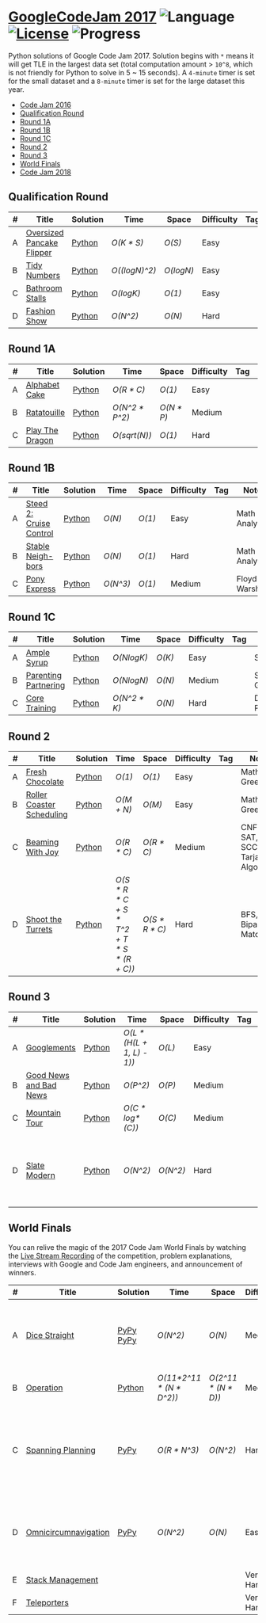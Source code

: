 # [GoogleCodeJam 2017](https://codingcompetitions.withgoogle.com/codejam/archive/2017) ![Language](https://img.shields.io/badge/language-Python-orange.svg) [![License](https://img.shields.io/badge/license-MIT-blue.svg)](./LICENSE.md) ![Progress](https://img.shields.io/badge/progress-25%20%2F%2027-ff69b4.svg)

Python solutions of Google Code Jam 2017. Solution begins with `*` means it will get TLE in the largest data set (total computation amount > `10^8`, which is not friendly for Python to solve in 5 ~ 15 seconds). A `4-minute` timer is set for the small dataset and a `8-minute` timer is set for the large dataset this year.

* [Code Jam 2016](https://github.com/kamyu104/GoogleCodeJam-2016)
* [Qualification Round](https://github.com/kamyu104/GoogleCodeJam-2017#qualification-round)
* [Round 1A](https://github.com/kamyu104/GoogleCodeJam-2017#round-1a)
* [Round 1B](https://github.com/kamyu104/GoogleCodeJam-2017#round-1b)
* [Round 1C](https://github.com/kamyu104/GoogleCodeJam-2017#round-1c)
* [Round 2](https://github.com/kamyu104/GoogleCodeJam-2017#round-2)
* [Round 3](https://github.com/kamyu104/GoogleCodeJam-2017#round-3)
* [World Finals](https://github.com/kamyu104/GoogleCodeJam-2017#world-finals)
* [Code Jam 2018](https://github.com/kamyu104/GoogleCodeJam-2018)

## Qualification Round
| # | Title | Solution | Time | Space | Difficulty | Tag | Note |
|---| ----- | -------- | ---- | ----- | ---------- | --- | ---- |
|A| [Oversized Pancake Flipper](https://code.google.com/codejam/contest/3264486/dashboard#s=p0)| [Python](./Qualification%20Round/pancake-flipper.py)| _O(K * S)_ | _O(S)_ | Easy | | Greedy |
|B| [Tidy Numbers](https://code.google.com/codejam/contest/3264486/dashboard#s=p1)| [Python](./Qualification%20Round/tidy-numbers.py)| _O((logN)^2)_ | _O(logN)_ | Easy | | Math Analysis |
|C| [Bathroom Stalls](https://code.google.com/codejam/contest/3264486/dashboard#s=p2)| [Python](./Qualification%20Round/bathroom-stalls.py)| _O(logK)_ | _O(1)_ | Easy | | BST |
|D| [Fashion Show](https://code.google.com/codejam/contest/3264486/dashboard#s=p3)| [Python](./Qualification%20Round/fashion-show.py)| _O(N^2)_ | _O(N)_ | Hard | | Greedy |

## Round 1A
| # | Title | Solution | Time | Space | Difficulty | Tag | Note |
|---| ----- | -------- | ---- | ----- | ---------- | --- | ---- |
|A| [Alphabet Cake](https://code.google.com/codejam/contest/5304486/dashboard#s=p0)| [Python](./Round%201A/alphabet-cake.py)| _O(R * C)_ | _O(1)_ | Easy | | Greedy |
|B| [Ratatouille](https://code.google.com/codejam/contest/5304486/dashboard#s=p1)| [Python](./Round%201A/ratatouille.py)| _O(N^2 * P^2)_ | _O(N * P)_ | Medium | | Greedy |
|C| [Play The Dragon](https://code.google.com/codejam/contest/5304486/dashboard#s=p2)| [Python](./Round%201A/play-the-dragon.py)| _O(sqrt(N))_ | _O(1)_ | Hard | | Math Analysis |

## Round 1B
| # | Title | Solution | Time | Space | Difficulty | Tag | Note |
|---| ----- | -------- | ---- | ----- | ---------- | --- | ---- |
|A| [Steed 2: Cruise Control](https://code.google.com/codejam/contest/8294486/dashboard#s=p0)| [Python](./Round%201B/cruise-control.py)| _O(N)_ | _O(1)_ | Easy | | Math Analysis |
|B| [Stable Neigh-bors](https://code.google.com/codejam/contest/8294486/dashboard#s=p1)| [Python](./Round%201B/stable-neighbors.py)| _O(N)_ | _O(1)_ | Hard | | Math Analysis |
|C| [Pony Express](https://code.google.com/codejam/contest/8294486/dashboard#s=p2)| [Python](./Round%201B/pony-express.py)| _O(N^3)_ | _O(1)_ | Medium | | Floyd-Warshall |

## Round 1C
| # | Title | Solution | Time | Space | Difficulty | Tag | Note |
|---| ----- | -------- | ---- | ----- | ---------- | --- | ---- |
|A| [Ample Syrup](https://code.google.com/codejam/contest/3274486/dashboard#s=p0)| [Python](./Round%201C/ample-syrup.py)| _O(NlogK)_ | _O(K)_ | Easy | | Sort, Heap |
|B| [Parenting Partnering](https://code.google.com/codejam/contest/3274486/dashboard#s=p1)| [Python](./Round%201C/parenting-partnering.py)| _O(NlogN)_ | _O(N)_ | Medium | | Sort, Greedy |
|C| [Core Training](https://code.google.com/codejam/contest/3274486/dashboard#s=p2)| [Python](./Round%201C/core-training.py)| _O(N^2 * K)_ | _O(N)_ | Hard | | DP, Probability|

## Round 2
| # | Title | Solution | Time | Space | Difficulty | Tag | Note |
|---| ----- | -------- | ---- | ----- | ---------- | --- | ---- |
|A| [Fresh Chocolate](https://codingcompetitions.withgoogle.com/codejam/round/0000000000201900/00000000002017f4)| [Python](./Round%202/fresh_chocolate.py) | _O(1)_ | _O(1)_ | Easy | | Math, Greedy |
|B| [Roller Coaster Scheduling](https://codingcompetitions.withgoogle.com/codejam/round/0000000000201900/0000000000201845)| [Python](./Round%202/roller_coaster_scheduling.py) | _O(M + N)_ | _O(M)_ | Easy | | Math, Greedy |
|C| [Beaming With Joy](https://codingcompetitions.withgoogle.com/codejam/round/0000000000201900/0000000000201876)| [Python](./Round%202/beaming_with_joy.py) | _O(R * C)_ | _O(R * C)_ | Medium | | CNF, 2-SAT, SCC, Tarjan's Algorithm |
|D| [Shoot the Turrets](https://codingcompetitions.withgoogle.com/codejam/round/0000000000201900/0000000000201901)| [Python](./Round%202/shoot_the_turrets.py) | _O(S * R * C + S * T^2 + T * S * (R + C))_ | _O(S * R * C)_ | Hard | | BFS, Bipartite Matching |

## Round 3
| # | Title | Solution | Time | Space | Difficulty | Tag | Note |
|---| ----- | -------- | ---- | ----- | ---------- | --- | ---- |
|A| [Googlements](https://codingcompetitions.withgoogle.com/codejam/round/0000000000201902/00000000002017f6)| [Python](./Round%203/googlements.py) | _O(L * (H(L + 1, L) - 1))_ | _O(L)_  | Easy | | Math, Backtracking, Pruning |
|B| [Good News and Bad News](https://codingcompetitions.withgoogle.com/codejam/round/0000000000201902/0000000000201846)|[Python](./Round%203/good_news_and_bad_news.py) | _O(P^2)_ | _O(P)_ | Medium | | Graph, DFS, Spanning Tree |
|C| [Mountain Tour](https://codingcompetitions.withgoogle.com/codejam/round/0000000000201902/0000000000201877)| [Python](./Round%203/mountain_tour.py) | _O(C * log*(C))_ | _O(C)_ | Medium | | Union Find, Greedy |
|D| [Slate Modern](https://codingcompetitions.withgoogle.com/codejam/round/0000000000201902/0000000000201903)| [Python](./Round%203/slate_modern.py) | _O(N^2)_ | _O(N^2)_ | Hard | | Manhattan Distance, Coordinate Compression, DP, Arithmetic Progression |

## World Finals
You can relive the magic of the 2017 Code Jam World Finals by watching the [Live Stream Recording](https://www.youtube.com/watch?v=Pq-wdw9TRoI) of the competition, problem explanations, interviews with Google and Code Jam engineers, and announcement of winners.

| # | Title | Solution | Time | Space | Difficulty | Tag | Note |
|---| ----- | -------- | ---- | ----- | ---------- | --- | ---- |
|A| [Dice Straight](https://codingcompetitions.withgoogle.com/codejam/round/0000000000201909/00000000002017fc)| [PyPy](./World%20Finals/dice_straight.py) [PyPy](./World%20Finals/dice_straight2.py) | _O(N^2)_ | _O(N)_ | Medium | | Sliding Window, Bipartite Matching, Ford-Fulkerson Algorithm |
|B| [Operation](https://codingcompetitions.withgoogle.com/codejam/round/0000000000201909/000000000020184a)| [Python](./World%20Finals/operation.py) | _O(11*2^11 * (N * D^2))_ | _O(2^11 * (N * D))_ | Medium | | Grouping, Greedy, DP |
|C| [Spanning Planning](https://codingcompetitions.withgoogle.com/codejam/round/0000000000201909/000000000020187a)| [PyPy](./World%20Finals/spanning_planning.py) | _O(R * N^3)_ | _O(N^2)_ | Hard | | Cycle, Spanning Tree, Kirchhoff Matrix Tree Theorem, Determinant, Gaussian Elimination |
|D| [Omnicircumnavigation](https://codingcompetitions.withgoogle.com/codejam/round/0000000000201909/000000000020190a)| [PyPy](./World%20Finals/omnicircumnavigation.py) | _O(N^2)_ | _O(N)_ | Easy | Geometry, Plane, Vector, Inner Product, Outer Product |
|E| [Stack Management](https://code.google.com/codejam/contest/6314486/dashboard#s=p4)|||| Very Hard | | |
|F| [Teleporters](https://code.google.com/codejam/contest/6314486/dashboard#s=p5)|||| Very Hard | | |
